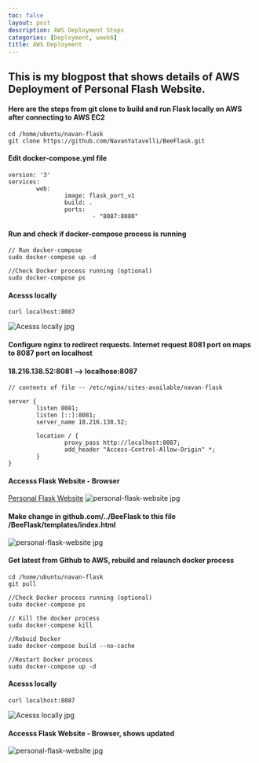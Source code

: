 ```yaml
---
toc: false
layout: post
description: AWS Deployment Steps 
categories: [Deployment, week6]
title: AWS Deployment
---
```


## This is my blogpost that shows details of AWS Deployment of Personal Flash Website. 

####  Here are the steps from git clone to build and run Flask locally on AWS after connecting to AWS EC2
```
cd /home/ubuntu/navan-flask
git clone https://github.com/NavanYatavelli/BeeFlask.git
```
####  Edit docker-compose.yml file 
```
version: '3'
services:
        web:
                image: flask_port_v1
                build: .
                ports:
                        - "8087:8080"
```

#### Run and check if docker-compose process is running
```
// Run docker-compose
sudo docker-compose up -d

//Check Docker process running (optional)
sudo docker-compose ps
```

#### Acesss locally
```
curl localhost:8087
```
<img src="{{site.baseurl}}/images/deployment-localhost.jpg" alt="Acesss locally jpg">

#### Configure nginx to redirect requests. Internet request 8081 port on maps to 8087 port on localhost
#### 18.216.138.52:8081 --> localhose:8087
```
// contents of file -- /etc/nginx/sites-available/navan-flask

server {
        listen 8081;
        listen [::]:8081;
        server_name 18.216.138.52;

        location / {
                proxy_pass http://localhost:8087;
                add_header "Access-Control-Allow-Origin" *;
        }
}
```


#### Accesss Flask Website - Browser
[Personal Flask Website](http://18.216.138.52:8081/)
<img src="{{site.baseurl}}/images/personal-flask-website.jpg" alt="personal-flask-website jpg">

#### Make change in github.com/../BeeFlask to this file /BeeFlask/templates/index.html
<img src="{{site.baseurl}}/images/deployment-github-updated.jpg" alt="personal-flask-website jpg">

#### Get latest from Github to AWS, rebuild and relaunch docker process
```
cd /home/ubuntu/navan-flask
git pull

//Check Docker process running (optional)
sudo docker-compose ps

// Kill the docker process
sudo docker-compose kill

//Rebuid Docker
sudo docker-compose build --no-cache

//Restart Docker process
sudo docker-compose up -d
```

#### Acesss locally
```
curl localhost:8087
```
<img src="{{site.baseurl}}/images/deployment-localhost-html.jpg" alt="Acesss locally jpg">

#### Accesss Flask Website - Browser, shows updated
<img src="{{site.baseurl}}/images/deployment-browser-updated.jpg" alt="personal-flask-website jpg">



